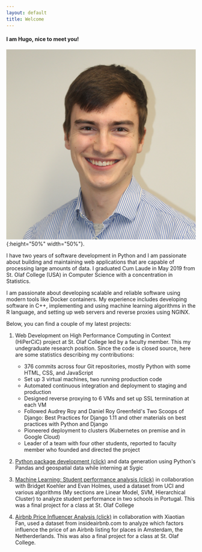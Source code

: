 ```yaml
---
layout: default
title: Welcome
---
```


#### I am Hugo, nice to meet you!

![profile](/assets/img/profile.jpg){:height="50%" width="50%"}.

I have two years of software development in Python and I am passionate about building and maintaining
web applications that are capable of processing large amounts of data. I graduated Cum Laude in May 2019
from St. Olaf College (USA) in Computer Science with a concentration in Statistics.

I am passionate about developing scalable and reliable software using modern tools like Docker containers.
My experience includes developing software in C++, implementing and using machine learning algorithms in the R language,
and setting up web servers and reverse proxies using NGINX.

Below, you can find a couple of my latest projects:

1. Web Development on High Performance Computing in Context (HiPerCiC) project at St. Olaf College led by a faculty member.
This my undegraduate research position.
Since the code is closed source, here are some statistics describing my contributions:

    * 376 commits across four Git repositories, mostly Python with some HTML, CSS, and JavaScript
    * Set up 3 virtual machines, two running production code
    * Automated continuous integration and deployment to staging and production
    * Designed reverse proxying to 6 VMs and set up SSL termination at each VM
    * Followed Audrey Roy and Daniel Roy Greenfeld's Two Scoops of Django: Best Practices for Django 1.11 and other materials on best practices with Python and Django
    * Pioneered deployment to clusters (Kubernetes on premise and in Google Cloud)
    * Leader of a team with four other students, reported to faculty member who founded and directed the project

2. [Python package development (click)](https://github.com/Sygic/sygic-maps-services-python) and data generation using Python's Pandas and geospatial data while interning at Sygic
3. [Machine Learning: Student performance analysis (click)](mlearn.html) in collaboration with Bridget Koehler and Evan Holmes, used a dataset from UCI and various algorithms (My sections are Linear Model, SVM, Hierarchical Cluster) to analyze student performance in two schools in Portugal. This was a final project for a class at St. Olaf College
4. [Airbnb Price Influencer Analysis (click)](airbnb-price-influencer-analysis.html) in collaboration with Xiaotian Fan, used a dataset from insideairbnb.com to analyze which factors influence the price of an Airbnb listing for places in Amsterdam, the Netherderlands. This was also a final project for a class at St. Olaf College.

